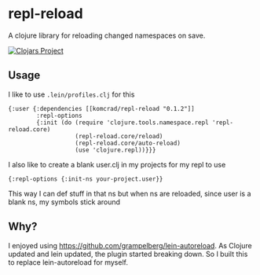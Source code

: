 # repl-reload

A clojure library for reloading changed namespaces on save.

[![Clojars Project](https://img.shields.io/clojars/v/komcrad/repl-reload.svg)](https://clojars.org/komcrad/repl-reload)

## Usage

I like to use `.lein/profiles.clj` for this  

```
{:user {:dependencies [[komcrad/repl-reload "0.1.2"]]
        :repl-options
        {:init (do (require 'clojure.tools.namespace.repl 'repl-reload.core)
                   (repl-reload.core/reload)
                   (repl-reload.core/auto-reload)
                   (use 'clojure.repl))}}}
```

I also like to create a blank user.clj in my projects for my repl to use

```
{:repl-options {:init-ns your-project.user}}
```

This way I can def stuff in that ns but when ns are reloaded, since user is a blank ns, my symbols stick around

## Why?

I enjoyed using https://github.com/grampelberg/lein-autoreload.
As Clojure updated and lein updated, the plugin started breaking down.
So I built this to replace lein-autoreload for myself.
